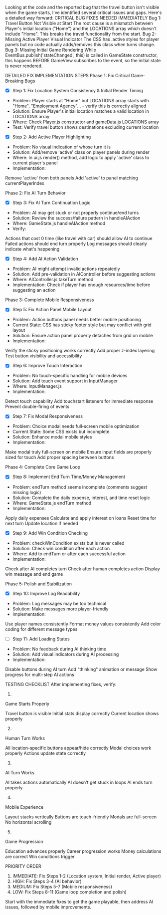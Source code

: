Looking at the code and the reported bug that the travel button isn't visible when the game starts, I've identified several critical issues and gaps. Here's a detailed way forward:
CRITICAL BUG FIXES NEEDED IMMEDIATELY
Bug 1: Travel Button Not Visible at Start
The root cause is a mismatch between Player's initial location ("Home") and the LOCATIONS array which doesn't include "Home". This breaks the travel functionality from the start.
Bug 2: Missing Active Player Visual Indicator
The CSS has .active styles for player panels but no code actually adds/removes this class when turns change.
Bug 3: Missing Initial Game Rendering
While EventBus.publish('stateChanged', this) is called in GameState constructor, this happens BEFORE GameView subscribes to the event, so the initial state is never rendered.

DETAILED FIX IMPLEMENTATION STEPS
Phase 1: Fix Critical Game-Breaking Bugs
- [x] Step 1: Fix Location System Consistency & Initial Render Timing

* Problem: Player starts at "Home" but LOCATIONS array starts with "Home", "Employment Agency"... - verify this is correctly aligned
* Solution: Ensure Player's initial location matches a valid location in LOCATIONS array
* Where: Check Player.js constructor and gameData.js LOCATIONS array
* Test: Verify travel button shows destinations excluding current location

- [x] Step 2: Add Active Player Highlighting

* Problem: No visual indication of whose turn it is
* Solution: Add/remove 'active' class on player panels during render
* Where: In ui.js render() method, add logic to apply 'active' class to current player's panel
* Implementation:

Remove 'active' from both panels
Add 'active' to panel matching currentPlayerIndex

Phase 2: Fix AI Turn Behavior
- [x] Step 3: Fix AI Turn Continuation Logic

* Problem: AI may get stuck or not properly continue/end turns
* Solution: Review the success/failure pattern in handleAIAction
* Where: GameState.js handleAIAction method
* Verify:

Actions that cost 0 time (like travel with car) should allow AI to continue
Failed actions should end turn properly
Log messages should clearly indicate what's happening

- [x] Step 4: Add AI Action Validation

* Problem: AI might attempt invalid actions repeatedly
* Solution: Add pre-validation in AIController before suggesting actions
* Where: AIController.js takeTurn method
* Implementation: Check if player has enough resources/time before suggesting an action

Phase 3: Complete Mobile Responsiveness
- [x] Step 5: Fix Action Panel Mobile Layout

* Problem: Action buttons panel needs better mobile positioning
* Current State: CSS has sticky footer style but may conflict with grid layout
* Solution: Ensure action panel properly detaches from grid on mobile
* Implementation:

Verify the sticky positioning works correctly
Add proper z-index layering
Test button visibility and accessibility

- [x] Step 6: Improve Touch Interaction

* Problem: No touch-specific handling for mobile devices
* Solution: Add touch event support in InputManager
* Where: InputManager.js
* Implementation:

Detect touch capability
Add touchstart listeners for immediate response
Prevent double-firing of events

- [x] Step 7: Fix Modal Responsiveness

* Problem: Choice modal needs full-screen mobile optimization
* Current State: Some CSS exists but incomplete
* Solution: Enhance modal mobile styles
* Implementation:

Make modal truly full-screen on mobile
Ensure input fields are properly sized for touch
Add proper spacing between buttons

Phase 4: Complete Core Game Loop
- [x] Step 8: Implement End Turn Time/Money Management

* Problem: endTurn method seems incomplete (comments suggest missing logic)
* Solution: Complete the daily expense, interest, and time reset logic
* Where: GameState.js endTurn method
* Implementation:

Apply daily expenses
Calculate and apply interest on loans
Reset time for next turn
Update location if needed

- [x] Step 9: Add Win Condition Checking

* Problem: checkWinCondition exists but is never called
* Solution: Check win condition after each action
* Where: Add to endTurn or after each successful action
* Implementation:

Check after AI completes turn
Check after human completes action
Display win message and end game

Phase 5: Polish and Stabilization
- [x] Step 10: Improve Log Readability

* Problem: Log messages may be too technical
* Solution: Make messages more player-friendly
* Implementation:

Use player names consistently
Format money values consistently
Add color coding for different message types

- [ ] Step 11: Add Loading States

* Problem: No feedback during AI thinking time
* Solution: Add visual indicators during AI processing
* Implementation:

Disable buttons during AI turn
Add "thinking" animation or message
Show progress for multi-step AI actions

TESTING CHECKLIST
After implementing fixes, verify:

1. 
Game Starts Properly

Travel button is visible
Initial stats display correctly
Current location shows properly

2. 
Human Turn Works

All location-specific buttons appear/hide correctly
Modal choices work properly
Actions update state correctly

3. 
AI Turn Works

AI takes actions automatically
AI doesn't get stuck in loops
AI ends turn properly

4. 
Mobile Experience

Layout stacks vertically
Buttons are touch-friendly
Modals are full-screen
No horizontal scrolling

5. 
Game Progression

Education advances properly
Career progression works
Money calculations are correct
Win conditions trigger

PRIORITY ORDER

1. IMMEDIATE: Fix Steps 1-2 (Location system, Initial render, Active player)
2. HIGH: Fix Steps 3-4 (AI behavior)
3. MEDIUM: Fix Steps 5-7 (Mobile responsiveness)
4. LOW: Fix Steps 8-11 (Game loop completion and polish)

Start with the immediate fixes to get the game playable, then address AI issues, followed by mobile improvements.